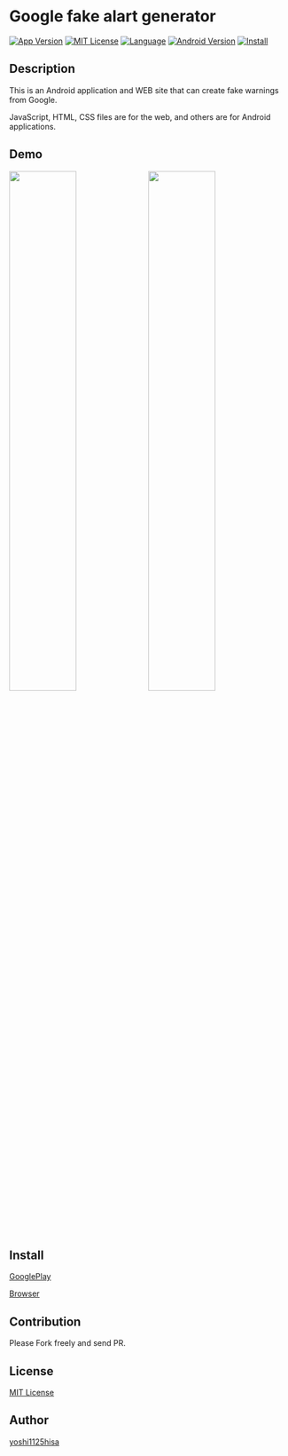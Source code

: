 # Google fake alart generator

[![App Version](https://img.shields.io/badge/version-1.2.1-orange.svg?style=flat)](APP_VERSION)
[![MIT License](http://img.shields.io/badge/license-MIT-blue.svg?style=flat)](LICENSE)
[![Language](https://img.shields.io/badge/language-Java/JavaScript/HTML/CSS-green.svg?style=flat)](LANGUAGE)
[![Android Version](https://img.shields.io/badge/android-5.1~-orange.svg?style=flat)](ANDROID_VERSION)
[![Install](https://img.shields.io/badge/install-100+-red.svg?style=flat)](INSTALL)

## Description
This is an Android application and WEB site that can create fake warnings from Google.

JavaScript, HTML, CSS files are for the web, and others are for Android applications.

## Demo
<img src="https://lh3.googleusercontent.com/yzMkis7hWwh6NjRrswDNgiXUAJnHxO4T4JT0NzsjjKWRJ3Cd3J4Y0p-l4z76_sJn0Ks" width=49%>  <img src="https://lh3.googleusercontent.com/djgm9qTohzE7-qRGNngRr90HXFXBz6vTUW7CccTrtTGvKQCztgV4-oRrE8MbkCFRyQ" width=49%>

## Install
[GooglePlay](https://play.google.com/store/apps/details?id=com.developer.yoshi1125hisa.googlealert)

[Browser](https://yoshi1125hisa.github.io/fake-alart-generator/URLform.html)

## Contribution
Please Fork freely and send PR.

## License
[MIT License]()

## Author

[yoshi1125hisa](https://github.com/yoshi1125hisa)
